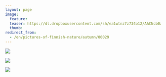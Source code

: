 ```yaml
---
layout: page
image:
  feature:
  teaser: https://dl.dropboxusercontent.com/sh/ea1wtnz7z734o12/AACNcb0a3PYuqOgCME_rlP1-a/luontokuvat/syksy/DSC14280-245px.jpg
  thumb:
redirect_from:
  - /en/pictures-of-finnish-nature/autumn/00029
---
```


[![](https://dl.dropboxusercontent.com/sh/ea1wtnz7z734o12/AACgJ6eWMREMSMXSHdgAwIDZa/luontokuvat/syksy/DSC14222-800px.jpg)](https://dl.dropboxusercontent.com/sh/ea1wtnz7z734o12/AADe2UdCAuHiBsbE-fBE5KrGa/luontokuvat/syksy/DSC14222.jpg)

[![](https://dl.dropboxusercontent.com/sh/ea1wtnz7z734o12/AACLk38oPErWCcsoIKpc-OQTa/luontokuvat/syksy/DSC14280-800px.jpg)](https://dl.dropboxusercontent.com/sh/ea1wtnz7z734o12/AAA32_2cOOxTTbUtgF0xGITUa/luontokuvat/syksy/DSC14280.jpg)

[![](https://dl.dropboxusercontent.com/sh/ea1wtnz7z734o12/AAC_0UGpDJ7q4HvkRhoFPYM0a/luontokuvat/syksy/DSC14382-800px.jpg)](https://dl.dropboxusercontent.com/sh/ea1wtnz7z734o12/AABkdL6f0y4uHiEJGMt8kBsWa/luontokuvat/syksy/DSC14382.jpg)
